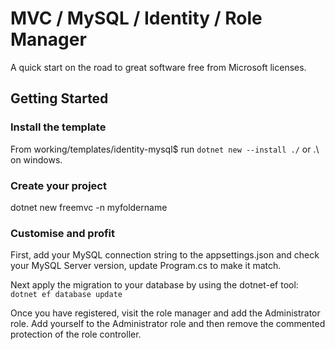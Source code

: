 # MVC / MySQL / Identity / Role Manager
A quick start on the road to great software free from Microsoft licenses.

## Getting Started

### Install the template

From working/templates/identity-mysql$ run ```dotnet new --install ./``` or .\ on windows.

### Create your project

dotnet new freemvc -n myfoldername

### Customise and profit

First, add your MySQL connection string to the appsettings.json and check your MySQL Server version, 
update Program.cs to make it match.

Next apply the migration to your database by using the dotnet-ef tool:
```dotnet ef database update```

Once you have registered, visit the role manager and add the Administrator role.
Add yourself to the Administrator role and then remove the commented protection of the role controller.
